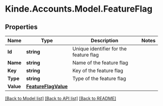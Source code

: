 # Kinde.Accounts.Model.FeatureFlag

## Properties

Name | Type | Description | Notes
------------ | ------------- | ------------- | -------------
**Id** | **string** | Unique identifier for the feature flag | 
**Name** | **string** | Name of the feature flag | 
**Key** | **string** | Key of the feature flag | 
**Type** | **string** | Type of the feature flag | 
**Value** | [**FeatureFlagValue**](FeatureFlagValue.md) |  | 

[[Back to Model list]](../README.md#documentation-for-models) [[Back to API list]](../README.md#documentation-for-api-endpoints) [[Back to README]](../README.md)

